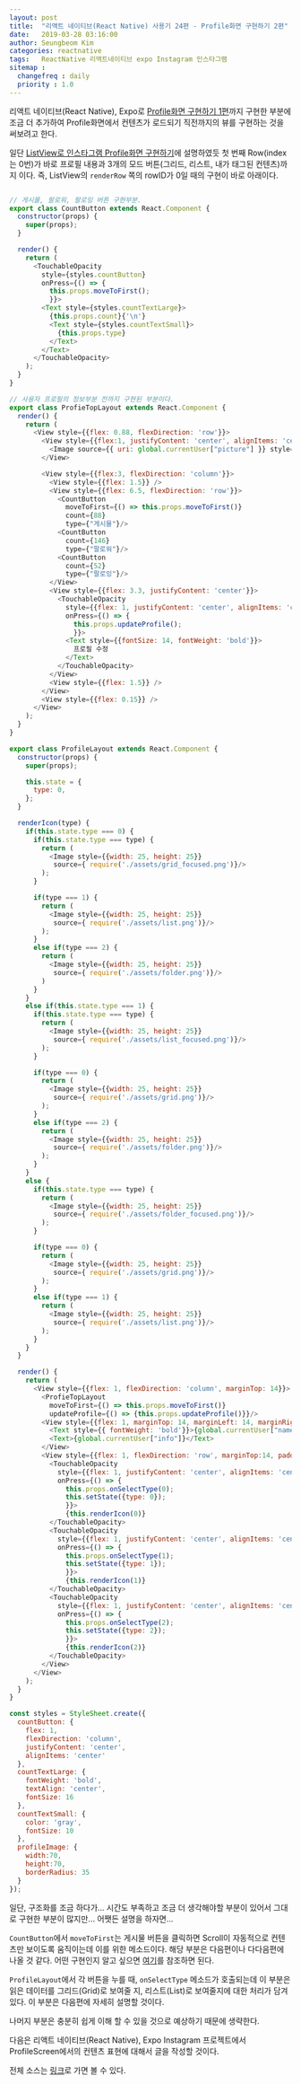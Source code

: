 ```yaml
---
layout: post
title:  "리액트 네이티브(React Native) 사용기 24편 - Profile화면 구현하기 2편"
date:   2019-03-28 03:16:00
author: Seungbeom Kim
categories: reactnative
tags:	ReactNative 리액트네이티브 expo Instagram 인스타그램
sitemap :
  changefreq : daily
  priority : 1.0
---
```


리액트 네이티브(React Native), Expo로 [Profile화면 구현하기 1편](https://myksb1223.github.io/reactnative/2019/03/24/React-Native-20.html)까지 구현한 부분에 조금 더 추가하여 Profile화면에서 컨텐츠가 로드되기 직전까지의 뷰를 구현하는 것을 써보려고 한다.

일단 [ListView로 인스타그램 Profile화면 구현하기](https://myksb1223.github.io/reactnative/2019/03/22/React-Native-19.html)에 설명하였듯 첫 번째 Row(index는 0번)가 바로 프로필 내용과 3개의 모드 버튼(그리드, 리스트, 내가 태그된 컨텐츠)까지 이다. 즉, ListView의 `renderRow` 쪽의 rowID가 0일 때의 구현이 바로 아래이다.

```javascript

// 게시물, 팔로워, 팔로잉 버튼 구현부분.
export class CountButton extends React.Component {
  constructor(props) {
    super(props);
  }

  render() {
    return (
      <TouchableOpacity
        style={styles.countButton}
        onPress={() => {
          this.props.moveToFirst();
          }}>
        <Text style={styles.countTextLarge}>
          {this.props.count}{'\n'}
          <Text style={styles.countTextSmall}>
            {this.props.type}
          </Text>
        </Text>
      </TouchableOpacity>
    );
  }
}

// 사용자 프로필의 정보부분 전까지 구현된 부분이다.
export class ProfieTopLayout extends React.Component {
  render() {
    return (
      <View style={{flex: 0.88, flexDirection: 'row'}}>
        <View style={{flex:1, justifyContent: 'center', alignItems: 'center'}}>
          <Image source={{ uri: global.currentUser["picture"] }} style={styles.profileImage}/>
        </View>

        <View style={{flex:3, flexDirection: 'column'}}>
          <View style={{flex: 1.5}} />
          <View style={{flex: 6.5, flexDirection: 'row'}}>
            <CountButton
              moveToFirst={() => this.props.moveToFirst()}
              count={88}
              type={"게시물"}/>
            <CountButton
              count={146}
              type={"팔로워"}/>
            <CountButton
              count={52}
              type={"팔로잉"}/>
          </View>
          <View style={{flex: 3.3, justifyContent: 'center'}}>
            <TouchableOpacity
              style={{flex: 1, justifyContent: 'center', alignItems: 'center', borderWidth: 1, borderRadius: 5, borderColor: 'lightgray'}}
              onPress={() => {
                this.props.updateProfile();
                }}>
              <Text style={{fontSize: 14, fontWeight: 'bold'}}>
                프로필 수정
              </Text>
            </TouchableOpacity>
          </View>
          <View style={{flex: 1.5}} />
        </View>
        <View style={{flex: 0.15}} />
      </View>
    );
  }
}

export class ProfileLayout extends React.Component {
  constructor(props) {
    super(props);

    this.state = {
      type: 0,
    };
  }

  renderIcon(type) {
    if(this.state.type === 0) {
      if(this.state.type === type) {
        return (
          <Image style={{width: 25, height: 25}}
           source={ require('./assets/grid_focused.png')}/>
        );
      }

      if(type === 1) {
        return (
          <Image style={{width: 25, height: 25}}
           source={ require('./assets/list.png')}/>
        );
      }
      else if(type === 2) {
        return (
          <Image style={{width: 25, height: 25}}
           source={ require('./assets/folder.png')}/>
        )
      }
    }
    else if(this.state.type === 1) {
      if(this.state.type === type) {
        return (
          <Image style={{width: 25, height: 25}}
           source={ require('./assets/list_focused.png')}/>
        );
      }

      if(type === 0) {
        return (
          <Image style={{width: 25, height: 25}}
           source={ require('./assets/grid.png')}/>
        );
      }
      else if(type === 2) {
        return (
          <Image style={{width: 25, height: 25}}
           source={ require('./assets/folder.png')}/>
        );
      }
    }
    else {
      if(this.state.type === type) {
        return (
          <Image style={{width: 25, height: 25}}
           source={ require('./assets/folder_focused.png')}/>
        );
      }

      if(type === 0) {
        return (
          <Image style={{width: 25, height: 25}}
           source={ require('./assets/grid.png')}/>
        );
      }
      else if(type === 1) {
        return (
          <Image style={{width: 25, height: 25}}
           source={ require('./assets/list.png')}/>
        );
      }
    }
  }

  render() {
    return (
      <View style={{flex: 1, flexDirection: 'column', marginTop: 14}}>
        <ProfieTopLayout
          moveToFirst={() => this.props.moveToFirst()}
          updateProfile={() => {this.props.updateProfile()}}/>
        <View style={{flex: 1, marginTop: 14, marginLeft: 14, marginRight: 14}} >
          <Text style={{ fontWeight: 'bold'}}>{global.currentUser["name"]}</Text>
          <Text>{global.currentUser["info"]}</Text>
        </View>
        <View style={{flex: 1, flexDirection: 'row', marginTop:14, paddingTop: 8, paddingBottom: 8, borderWidth: 0.5, borderColor: 'lightgray'}} >
          <TouchableOpacity
            style={{flex: 1, justifyContent: 'center', alignItems: 'center'}}
            onPress={() => {
              this.props.onSelectType(0);
              this.setState({type: 0});
              }}>
              {this.renderIcon(0)}
          </TouchableOpacity>
          <TouchableOpacity
            style={{flex: 1, justifyContent: 'center', alignItems: 'center'}}
            onPress={() => {
              this.props.onSelectType(1);
              this.setState({type: 1});
              }}>
              {this.renderIcon(1)}
          </TouchableOpacity>
          <TouchableOpacity
            style={{flex: 1, justifyContent: 'center', alignItems: 'center'}}
            onPress={() => {
              this.props.onSelectType(2);
              this.setState({type: 2});
              }}>
              {this.renderIcon(2)}
          </TouchableOpacity>
        </View>
      </View>
    );
  }
}

const styles = StyleSheet.create({
  countButton: {
    flex: 1,
    flexDirection: 'column',
    justifyContent: 'center',
    alignItems: 'center'
  },
  countTextLarge: {
    fontWeight: 'bold',
    textAlign: 'center',
    fontSize: 16
  },
  countTextSmall: {
    color: 'gray',
    fontSize: 10
  },
  profileImage: {
    width:70,
    height:70,
    borderRadius: 35
  }
});
```

일단, 구조화를 조금 하다가... 시간도 부족하고 조금 더 생각해야할 부분이 있어서 그대로 구현한 부분이 많지만... 어쨋든 설명을 하자면...

`CountButton`에서 `moveToFirst`는 게시물 버튼을 클릭하면 Scroll이 자동적으로 컨텐츠만 보이도록 움직이는데 이를 위한 메소드이다. 해당 부분은 다음편이나 다다음편에 나올 것 같다. 어떤 구현인지 알고 싶으면 [여기](https://myksb1223.github.io/reactnative/2019/03/24/React-Native-20.html)를 참조하면 된다.

`ProfileLayout`에서 각 버튼을 누를 때, `onSelectType` 메소드가 호출되는데 이 부분은 읽은 데이터를 그리드(Grid)로 보여줄 지, 리스트(List)로 보여줄지에 대한 처리가 담겨있다. 이 부분은 다음편에 자세히 설명할 것이다.

나머지 부분은 충분히 쉽게 이해 할 수 있을 것으로 예상하기 때문에 생략한다.

다음은 리액트 네이티브(React Native), Expo Instagram 프로젝트에서 ProfileScreen에서의 컨텐츠 표현에 대해서 글을 작성할 것이다.

전체 소스는 [링크](https://github.com/myksb1223/ReactNative-instagram-example)로 가면 볼 수 있다.
